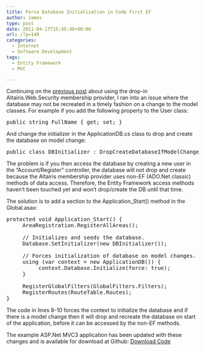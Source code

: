 ```yaml
---
title: Force Database Initialization in Code First EF
author: James
type: post
date: 2011-04-17T15:45:48+00:00
url: /?p=148
categories:
  - Internet
  - Software Development
tags:
  - Entity Framework
  - MVC

---
```

Continuing on the <a href="/wp/?p=120" target="_blank">previous post</a> about using the drop-in Altairis.Web.Security membership provider, I ran into an issue where the database may not be recreated in a timely fashion on a change to the model classes. For example if you add the following property to the User class:

<pre class="brush: csharp; title: ; notranslate" title="">public string FullName { get; set; }
</pre>

And change the initializer in the ApplicationDB.cs class to drop and create the database on model change:

<pre class="brush: csharp; title: ; notranslate" title="">public class DBInitializer : DropCreateDatabaseIfModelChanges&lt;ApplicationDB&gt; 
</pre>

The problem is if you then access the database by creating a new user in the “Account/Register” controller, the database will not drop and create because the Altairis membership provider uses non-EF (ADO.Net classic) methods of data access. Therefore, the Entity Framework access methods haven’t been touched yet and won’t drop/create the DB until that time.

The solution is to add a section to the Application_Start() method in the Global.asax:

<pre class="brush: csharp; title: ; notranslate" title="">protected void Application_Start() {
     AreaRegistration.RegisterAllAreas();

     // Initializes and seeds the database.
     Database.SetInitializer(new DBInitializer());

     // Forces initialization of database on model changes.
     using (var context = new ApplicationDB()) {
          context.Database.Initialize(force: true);
     }

     RegisterGlobalFilters(GlobalFilters.Filters);
     RegisterRoutes(RouteTable.Routes);
}
</pre>

The code in lines 8-10 forces the context to initialize the database and if there is a model change then it will drop and recreate the database on start of the application, before it can be accessed by the non-EF methods.

The example ASP.Net MVC3 application has been updated with these changes and is available for download at Github: [Download Code][1]

 [1]: https://github.com/turnkey-commerce/CodeFirstAltairis/archives/master